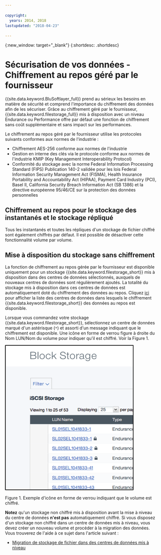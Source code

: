 ```yaml
---

copyright:
  years: 2014, 2018
lastupdated: "2018-04-23"

---
```

{:new_window: target="_blank"}
{:shortdesc: .shortdesc}

# Sécurisation de vos données - Chiffrement au repos géré par le fournisseur 

{{site.data.keyword.BluSoftlayer_full}} prend au sérieux les besoins en matière de sécurité et comprend l'importance du chiffrement des données afin de les sécuriser. Grâce au chiffrement géré par le fournisseur, {{site.data.keyword.filestorage_full}} mis à disposition avec un niveau Endurance ou Performance offre par défaut une fonction de chiffrement sans coût supplémentaire et sans impact sur les performances.

Le chiffrement au repos géré par le fournisseur utilise les protocoles suivants conformes aux normes de l'industrie :

* Chiffrement AES-256 conforme aux normes de l'industrie
* Gestion en interne des clés via le protocole conforme aux normes de l'industrie KMIP (Key Management Interoperability Protocol)
* Conformité du stockage avec la norme Federal Information Processing Standard (FIPS) Publication 140-2 validée pour les lois Federal Information Security Management Act (FISMA), Health Insurance Portability and Accountability Act (HIPAA), Payment Card Industry (PCI), Basel II, California Security Breach Information Act (SB 1386) et la directive européenne 95/46/CE sur la protection des données personnelles

## Chiffrement au repos pour le stockage des instantanés et le stockage répliqué  

Tous les instantanés et toutes les répliques d'un stockage de fichier chiffré sont également chiffrés par défaut. Il est possible de désactiver cette fonctionnalité volume par volume.

## Mise à disposition du stockage sans chiffrement

La fonction de chiffrement au repos gérée par le fournisseur est disponible uniquement pour un stockage {{site.data.keyword.filestorage_short}} mis à disposition dans des centres de données sélectionnés, auxquels de nouveaux centres de données sont régulièrement ajoutés. La totalité du stockage mis à disposition dans ces centres de données est automatiquement doté du chiffrement des données au repos. Cliquez [ici](new-ibm-block-and-file-storage-location-and-features.html) pour afficher la liste des centres de données dans lesquels le chiffrement {{site.data.keyword.filestorage_short}} des données au repos est disponible.


Lorsque vous commandez votre stockage {{site.data.keyword.filestorage_short}}, sélectionnez un centre de données marqué d'un astérisque (`*`) et assorti d'un message indiquant que le chiffrement est disponible. Une icône en forme de verrou figure à droite du Nom LUN/Nom du volume pour indiquer qu'il est chiffré. Voir la Figure 1.

![L'icône en forme de verrou indique que le numéro d'unité logique est chiffré](/images/encryptedstorage.png)
<caption>Figure 1. Exemple d'icône en forme de verrou indiquant que le volume est chiffré.</caption>



**Notez** qu'un stockage non chiffré mis à disposition avant la mise à niveau du centre de données **n'est pas** automatiquement chiffré. Si vous disposez d'un stockage non chiffré dans un centre de données mis à niveau, vous devez créer un nouveau volume et procéder à la migration des données. Vous trouverez de l'aide à ce sujet dans l'article suivant :

* [Migration de stockage de fichier dans des centres de données mis à niveau](migrate-file-storage-encrypted-file-storage.html)
